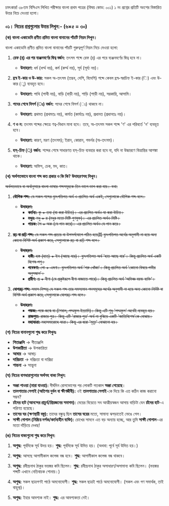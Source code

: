 চমৎকার! ৩৮তম বিসিএস লিখিত পরীক্ষার বাংলা প্রথম পত্রের (বিষয় কোড: ০০১) ১ নং প্রশ্নের প্রতিটি অংশের বিস্তারিত উত্তর নিচে দেওয়া হলো।

### **০১। নিচের প্রশ্নগুলোর উত্তর লিখুন:- (৬×৫ = ৩০)**

**(ক) বাংলা একাডেমি প্রণীত প্রমিত বাংলা বানানের পাঁচটি নিয়ম লিখুন।**

বাংলা একাডেমি প্রণীত প্রমিত বাংলা বানানের পাঁচটি গুরুত্বপূর্ণ নিয়ম নিচে দেওয়া হলো:

1.  **রেফ (র্) এর পর ব্যঞ্জনবর্ণের দ্বিত্ব বর্জন:** তৎসম শব্দে রেফ (র্) এর পরে ব্যঞ্জনবর্ণের দ্বিত্ব হবে না।
    *   **উদাহরণ:** ধর্ম (ধর্ম্ম নয়), কর্ম (কর্ম্ম নয়), সূর্য (সূর্য্য নয়)।

2.  **হ্রস্ব ই-কার ও উ-কার:** সকল অ-তৎসম (তদ্ভব, দেশি, বিদেশি) শব্দে কেবল হ্রস্ব-স্বরচিহ্ন ই-কার (ি) এবং উ-কার (ু) ব্যবহৃত হবে।
    *   **উদাহরণ:** পাখি (পাখী নয়), বাড়ি (বাড়ী নয়), শাড়ি (শাড়ী নয়), সরকারি, আসামি।

3.  **পদের শেষে বিসর্গ (ঃ) বর্জন:** পদের শেষে বিসর্গ (ঃ) থাকবে না।
    *   **উদাহরণ:** প্রথমত (প্রথমতঃ নয়), কার্যত (কার্যতঃ নয়), প্রধানত (প্রধানতঃ নয়)।

4.  **ণ ও ন:** তৎসম শব্দের ক্ষেত্রে ণত্ব-বিধান মানা হবে। তবে, অ-তৎসম সকল শব্দে 'ণ' এর পরিবর্তে 'ন' ব্যবহৃত হবে।
    *   **উদাহরণ:** কারণ, মরণ (তৎসম); ইরান, কোরান, গভর্নর (অ-তৎসম)।

5.  **হস্-চিহ্ন (্) বর্জন:** শব্দের শেষে সাধারণত হস্-চিহ্ন ব্যবহার করা হবে না, যদি না উচ্চারণে বিভ্রান্তির আশঙ্কা থাকে।
    *   **উদাহরণ:** অফিস, চেক, মদ, কাত।

**(খ) অর্থগতভাবে বাংলা শব্দ কত প্রকার ও কি কি? উদাহরণসহ লিখুন।**

~~অর্থগতভাবে বা অর্থানুসারে বাংলা ভাষার শব্দসমূহকে তিন ভাগে ভাগ করা যায়। যথা:~~

1.  ~~**যৌগিক শব্দ:** যে সকল শব্দের ব্যুৎপত্তিগত অর্থ ও প্রচলিত অর্থ একই, সেগুলোকে যৌগিক শব্দ বলে।~~
    *   ~~**উদাহরণ:**~~
        *   ~~**কর্তব্য:** কৃ + তব্য (যা করা উচিত)। এর প্রচলিত অর্থও যা করা উচিত।~~
        *   ~~**মধুর:** মধু + র (মধুর মতো মিষ্টি গুণযুক্ত)। এর প্রচলিত অর্থও মিষ্টি।~~
        *   ~~**গায়ক:** গৈ + অক (যে গান করে)। এর প্রচলিত অর্থও যে গান করে।~~

2.  ~~**রূঢ় বা রূঢ়ি শব্দ:** যে সকল শব্দ প্রত্যয় বা উপসর্গযোগে গঠিত হয়ে其 ব্যুৎপত্তিগত অর্থের অনুগামী না হয়ে অন্য কোনো বিশিষ্ট অর্থ প্রকাশ করে, সেগুলোকে রূঢ় বা রূঢ়ি শব্দ বলে।~~
    *   ~~**উদাহরণ:**~~
        *   ~~**হস্তী:** হস্ত (হাত) + ইন (আছে যার)। ব্যুৎপত্তিগত অর্থ 'হাত আছে যার'। কিন্তু প্রচলিত অর্থ একটি বিশেষ পশু।~~
        *   ~~**গবেষণা:** গো + এষণা। ব্যুৎপত্তিগত অর্থ 'গরু খোঁজা'। কিন্তু প্রচলিত অর্থ 'কোনো বিষয়ে গভীর অনুসন্ধান'।~~
        *   ~~**প্রবীণ:** প্র + বীণা (যে প্রকৃষ্টরূপে বীণা বাজাতে পারে)। কিন্তু প্রচলিত অর্থ 'অভিজ্ঞ বয়স্ক ব্যক্তি'।~~

3.  ~~**যোগরূঢ় শব্দ:** সমাস নিষ্পন্ন যে সকল শব্দ তার সমস্যমান পদসমূহের অর্থের অনুগামী না হয়ে অন্য কোনো নির্দিষ্ট বা বিশিষ্ট অর্থ প্রকাশ করে, সেগুলোকে যোগরূঢ় শব্দ বলে।~~
    *   ~~**উদাহরণ:**~~
        *   ~~**পঙ্কজ:** পঙ্কে জন্মে যা (শৈবাল, পদ্মফুল ইত্যাদি)। কিন্তু এটি শুধু 'পদ্মফুল' অর্থেই ব্যবহৃত হয়।~~
        *   ~~**রাজপুত:** রাজার পুত্র। কিন্তু এটি 'রাজার পুত্র' অর্থ না বুঝিয়ে একটি 'জাতিবিশেষ'কে বোঝায়।~~
        *   ~~**মহাযাত্রা:** মহাসমারোহে যাত্রা। কিন্তু এর দ্বারা 'মৃত্যু' বোঝানো হয়।~~

**(গ) নিচের বানানগুলো শুদ্ধ করে লিখুনঃ**

*   **গিতাঞ্জলি** -> গীতাঞ্জলি
*   **উপকারীতা** -> উপকারিতা
*   **আষার** -> আষাঢ়
*   **দারিদ্রতা** -> দরিদ্রতা বা দারিদ্র্য
*   **শান্তনা** -> সান্ত্বনা

**(ঘ) নিচের বাগধারাগুলোর অর্থসহ বাক্য লিখুন:**

*   **অক্কা পাওয়া (মারা যাওয়া):** দীর্ঘদিন রোগভোগের পর লোকটি গতকাল **অক্কা পেয়েছে**।
*   **তালপাতার সেপাই (অতিশয় দুর্বল বা ক্ষীণজীবী):** ওই **তালপাতার সেপাই**-কে দিয়ে কি এত কঠিন কাজ করানো সম্ভব?
*   **চাঁদের হাট (আনন্দের প্রাচুর্য/প্রিয়জনের সমাগম):** মেয়ের বিয়েতে সব আত্মীয়স্বজন আসায় বাড়িটা যেন **চাঁদের হাট**-এ পরিণত হয়েছে।
*   **তাসের ঘর (ক্ষণস্থায়ী বস্তু):** তাদের বন্ধুত্ব ছিল **তাসের ঘরের** মতো, সামান্য ঝগড়াতেই ভেঙে গেল।
*   **সাক্ষী গোপাল (নিষ্ক্রিয় দর্শক/কর্তব্যহীন ব্যক্তি):** চোখের সামনে এত বড় অন্যায় হচ্ছে, আর তুমি **সাক্ষী গোপাল**-এর মতো দাঁড়িয়ে দেখছ!

**(ঙ) নিচের বাক্যগুলো শুদ্ধ করে লিখুন:**

1.  **অশুদ্ধ:** পূর্বদিকে সূর্য উদয় হয়।
    **শুদ্ধ:** পূর্বদিকে সূর্য উদিত হয়। (অথবা: পূর্বে সূর্য উদিত হয়।)

2.  **অশুদ্ধ:** আসছে আগামীকাল কলেজ বন্ধ হবে।
    **শুদ্ধ:** আগামীকাল কলেজ বন্ধ থাকবে।

3.  **অশুদ্ধ:** রবীন্দ্রনাথ ঠাকুর ভয়ঙ্কর কবি ছিলেন।
    **শুদ্ধ:** রবীন্দ্রনাথ ঠাকুর অসাধারণ/অসামান্য কবি ছিলেন। (ভয়ঙ্কর শব্দটি এখানে নেতিবাচক শোনায়।)

4.  **অশুদ্ধ:** সকল ছাত্রগণই পাঠে অমনোযোগী।
    **শুদ্ধ:** সকল ছাত্রই পাঠে অমনোযোগী। (সকল এবং গণ সমার্থক, তাই বাহুল্য)।

5.  **অশুদ্ধ:** ইহার আবশ্যক নাই।
    **শুদ্ধ:** এর আবশ্যকতা নেই।